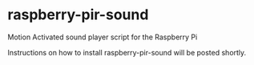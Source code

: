 raspberry-pir-sound
===================

Motion Activated sound player script for the Raspberry Pi



Instructions on how to install raspberry-pir-sound will be posted shortly. 


